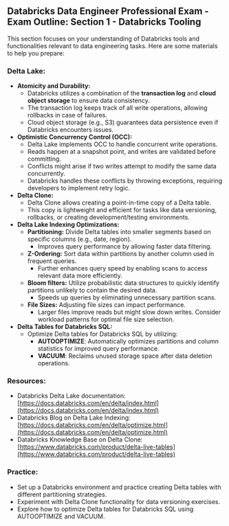 ## Databricks Data Engineer Professional Exam - Exam Outline: Section 1 - Databricks Tooling

This section focuses on your understanding of Databricks tools and functionalities relevant to data engineering tasks. Here are some materials to help you prepare:

### Delta Lake:

- **Atomicity and Durability:**
    - Databricks utilizes a combination of the **transaction log** and **cloud object storage** to ensure data consistency.
    - The transaction log keeps track of all write operations, allowing rollbacks in case of failures.
    - Cloud object storage (e.g., S3) guarantees data persistence even if Databricks encounters issues.
- **Optimistic Concurrency Control (OCC):**
    - Delta Lake implements OCC to handle concurrent write operations.
    - Reads happen at a snapshot point, and writes are validated before committing.
    - Conflicts might arise if two writes attempt to modify the same data concurrently.
    - Databricks handles these conflicts by throwing exceptions, requiring developers to implement retry logic.
- **Delta Clone:**
    - Delta Clone allows creating a point-in-time copy of a Delta table.
    - This copy is lightweight and efficient for tasks like data versioning, rollbacks, or creating development/testing environments.
- **Delta Lake Indexing Optimizations:**
    - **Partitioning:** Divide Delta tables into smaller segments based on specific columns (e.g., date, region).
        - Improves query performance by allowing faster data filtering.
    - **Z-Ordering:** Sort data within partitions by another column used in frequent queries.
        - Further enhances query speed by enabling scans to access relevant data more efficiently.
    - **Bloom filters:** Utilize probabilistic data structures to quickly identify partitions unlikely to contain the desired data.
        - Speeds up queries by eliminating unnecessary partition scans.
    - **File Sizes:** Adjusting file sizes can impact performance.
        - Larger files improve reads but might slow down writes. Consider workload patterns for optimal file size selection.
- **Delta Tables for Databricks SQL:**
    - Optimize Delta tables for Databricks SQL by utilizing:
        - **AUTOOPTIMIZE**: Automatically optimizes partitions and column statistics for improved query performance.
        - **VACUUM**: Reclaims unused storage space after data deletion operations.

### Resources:

- Databricks Delta Lake documentation: [https://docs.databricks.com/en/delta/index.html](https://docs.databricks.com/en/delta/index.html)
- Databricks Blog on Delta Lake Indexing: [https://docs.databricks.com/en/delta/optimize.html](https://docs.databricks.com/en/delta/optimize.html)
- Databricks Knowledge Base on Delta Clone: [https://www.databricks.com/product/delta-live-tables](https://www.databricks.com/product/delta-live-tables)

### Practice:

- Set up a Databricks environment and practice creating Delta tables with different partitioning strategies.
- Experiment with Delta Clone functionality for data versioning exercises.
- Explore how to optimize Delta tables for Databricks SQL using AUTOOPTIMIZE and VACUUM.